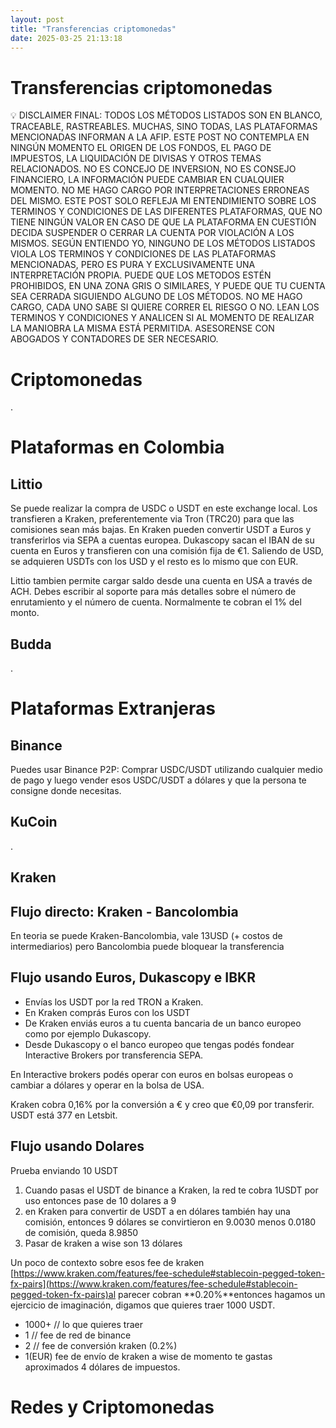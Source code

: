 ```yaml
---
layout: post
title: "Transferencias criptomonedas"
date: 2025-03-25 21:13:18
---
```


# Transferencias criptomonedas

<aside>
💡 DISCLAIMER FINAL: TODOS LOS MÉTODOS LISTADOS SON EN BLANCO, TRACEABLE, RASTREABLES. MUCHAS, SINO TODAS, LAS PLATAFORMAS MENCIONADAS INFORMAN A LA AFIP. ESTE POST NO CONTEMPLA EN NINGÚN MOMENTO EL ORIGEN DE LOS FONDOS, EL PAGO DE IMPUESTOS, LA LIQUIDACIÓN DE DIVISAS Y OTROS TEMAS RELACIONADOS. NO ES CONCEJO DE INVERSION, NO ES CONSEJO FINANCIERO, LA INFORMACIÓN PUEDE CAMBIAR EN CUALQUIER MOMENTO. NO ME HAGO CARGO POR INTERPRETACIONES ERRONEAS DEL MISMO. ESTE POST SOLO REFLEJA MI ENTENDIMIENTO SOBRE LOS TERMINOS Y CONDICIONES DE LAS DIFERENTES PLATAFORMAS, QUE NO TIENE NINGÚN VALOR EN CASO DE QUE LA PLATAFORMA EN CUESTIÓN DECIDA SUSPENDER O CERRAR LA CUENTA POR VIOLACIÓN A LOS MISMOS. SEGÚN ENTIENDO YO, NINGUNO DE LOS MÉTODOS LISTADOS VIOLA LOS TERMINOS Y CONDICIONES DE LAS PLATAFORMAS MENCIONADAS, PERO ES PURA Y EXCLUSIVAMENTE UNA INTERPRETACIÓN PROPIA. PUEDE QUE LOS METODOS ESTÉN PROHIBIDOS, EN UNA ZONA GRIS O SIMILARES, Y PUEDE QUE TU CUENTA SEA CERRADA SIGUIENDO ALGUNO DE LOS MÉTODOS. NO ME HAGO CARGO, CADA UNO SABE SI QUIERE CORRER EL RIESGO O NO. LEAN LOS TERMINOS Y CONDICIONES Y ANALICEN SI AL MOMENTO DE REALIZAR LA MANIOBRA LA MISMA ESTÁ PERMITIDA. ASESORENSE CON ABOGADOS Y CONTADORES DE SER NECESARIO.

</aside>

# Criptomonedas

.

# Plataformas en Colombia

## Littio

Se puede realizar la compra de USDC o USDT en este exchange local. Los transfieren a Kraken, preferentemente via Tron (TRC20) para que las comisiones sean más bajas. En Kraken pueden convertir USDT a Euros y transferirlos via SEPA a cuentas europea. Dukascopy sacan el IBAN de su cuenta en Euros y transfieren con una comisión fija de €1. Saliendo de USD, se adquieren USDTs con los USD y el resto es lo mismo que con EUR.

Littio tambien permite cargar saldo desde una cuenta en USA a través de ACH. Debes escribir al soporte para más detalles sobre el número de enrutamiento y el número de cuenta. Normalmente te cobran el 1% del monto.

## Budda

.

# Plataformas Extranjeras

## Binance

Puedes usar Binance P2P: Comprar USDC/USDT utilizando cualquier medio de pago y luego vender esos  USDC/USDT a dólares y que la persona te consigne donde necesitas.

## KuCoin

.

## Kraken

## Flujo directo: Kraken - Bancolombia

En teoria se puede Kraken-Bancolombia, vale 13USD (+ costos de intermediarios) pero Bancolombia puede bloquear la transferencia

## Flujo usando Euros, Dukascopy e IBKR

- Envías los USDT por la red TRON a Kraken.
- En Kraken comprás Euros con los USDT
- De Kraken enviás euros a tu cuenta bancaria de un banco europeo como por ejemplo Dukascopy.
- Desde Dukascopy o el banco europeo que tengas podés fondear Interactive Brokers por transferencia SEPA.

En Interactive brokers podés operar con euros en bolsas europeas o cambiar a dólares y operar en la bolsa de USA.

Kraken cobra 0,16% por la conversión a € y creo que €0,09 por transferir. USDT está 377 en Letsbit.

## Flujo usando Dolares

Prueba enviando 10 USDT

1. Cuando pasas el USDT de binance a Kraken, la red te cobra 1USDT por uso entonces pase de 10 dolares a 9
2. en Kraken para convertir de USDT a en dólares también hay una comisión, entonces 9 dólares se convirtieron en 9.0030 menos 0.0180 de comisión, queda 8.9850
3. Pasar de kraken a wise son 13 dólares

Un poco de contexto sobre esos fee de kraken [https://www.kraken.com/features/fee-schedule#stablecoin-pegged-token-fx-pairs](https://www.kraken.com/features/fee-schedule#stablecoin-pegged-token-fx-pairs)al parecer cobran **0.20%**entonces hagamos un ejercicio de imaginación, digamos que quieres traer 1000 USDT.

- 1000+ // lo que quieres traer
- 1 // fee de red de binance
- 2 // fee de conversión kraken (0.2%)
- 1(EUR) fee de envío de kraken a wise de momento te gastas aproximados 4 dólares de impuestos.

# Redes y Criptomonedas